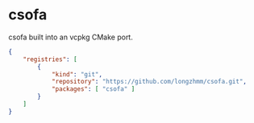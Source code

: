 # csofa

csofa built into an vcpkg CMake port.

```json
{
    "registries": [
        {
            "kind": "git",
            "repository": "https://github.com/longzhmm/csofa.git",
            "packages": [ "csofa" ]
        }
    ]
}
```
